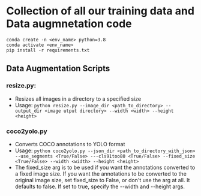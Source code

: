 # Collection of all our training data and Data augmnetation code

```
conda create -n <env_name> python=3.8
conda activate <env_name>
pip install -r requirements.txt
```

## Data Augmentation Scripts
### resize.py:
   - Resizes all images in a directory to a specified size
   - Usage: `python resize.py --image_dir <path_to_directory> --output_dir <image utput directory> --width <width> --height <height>`

### coco2yolo.py

 - Converts COCO annotations to YOLO format
- Usage: `python coco2yolo.py --json_dir <path_to_directory_with_json> --use_segments <True/False> ---cls91too80 <True/False> --fixed_size <True/False> --width <width> --height <height>`
 -  The fixed_size arg is to be used if you want the annotations converted to a fixed image size. If you want the annotations to be converted to the original image size, set fixed_size to False, or don't use the arg at all. It defaults to false. If set to true, specify the --width and --height args.